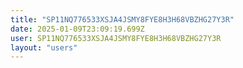 ```yaml
---
title: "SP11NQ776533XSJA4JSMY8FYE8H3H68VBZHG27Y3R"
date: 2025-01-09T23:09:19.699Z
user: SP11NQ776533XSJA4JSMY8FYE8H3H68VBZHG27Y3R
layout: "users"
---
```

    